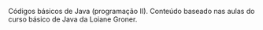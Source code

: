 Códigos básicos de Java (programação II). Conteúdo baseado nas aulas do curso básico de Java da Loiane Groner.
